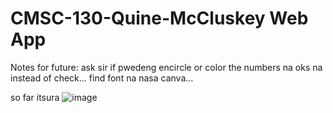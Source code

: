 # CMSC-130-Quine-McCluskey Web App

Notes for future:
ask sir if pwedeng encircle or color the numbers na oks na instead of check...
find font na nasa canva...

so far itsura
![image](https://github.com/user-attachments/assets/32cb2177-836c-455d-a0cf-aabc70439e93)
